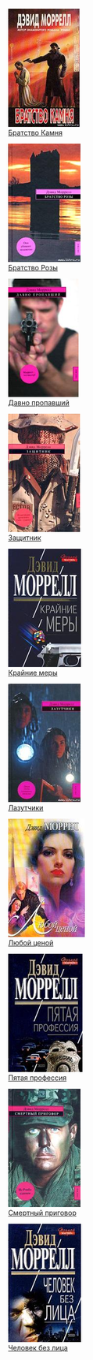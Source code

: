 ![](Братство%20Камня.jpg)  
[Братство Камня](Братство%20Камня.md)

![](Братство%20Розы.jpg)  
[Братство Розы](Братство%20Розы.md)

![](Давно%20пропавший.jpg)  
[Давно пропавший](Давно%20пропавший.md)

![](Защитник.jpg)  
[Защитник](Защитник.md)

![](Крайние%20меры.jpg)  
[Крайние меры](Крайние%20меры.md)

![](Лазутчики.jpg)  
[Лазутчики](Лазутчики.md)

![](Любой%20ценой.jpg)  
[Любой ценой](Любой%20ценой.md)

![](Пятая%20профессия.jpg)  
[Пятая профессия](Пятая%20профессия.md)

![](Смертный%20приговор.jpg)  
[Смертный приговор](Смертный%20приговор.md)

![](Человек%20без%20лица.jpg)  
[Человек без лица](Человек%20без%20лица.md)
